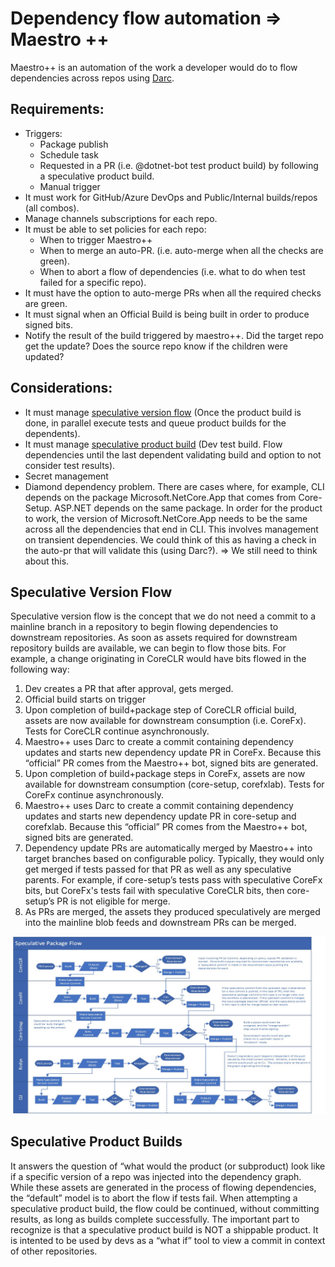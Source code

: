 # Dependency flow automation => Maestro ++

Maestro++ is an automation of the work a developer would do to flow dependencies across repos using [Darc](./Darc.md).

## Requirements:
- Triggers:
    - Package publish
    - Schedule task
    - Requested in a PR (i.e. @dotnet-bot test product build) by following a speculative product build.
    - Manual trigger
- It must work for GitHub/Azure DevOps and Public/Internal builds/repos (all combos).
- Manage channels subscriptions for each repo.
- It must be able to set policies for each repo:
    - When to trigger Maestro++
    - When to merge an auto-PR. (i.e. auto-merge when all the checks are green).
    - When to abort a flow of dependencies (i.e. what to do when test failed for a specific repo).
- It must have the option to auto-merge PRs when all the required checks are green.
- It must signal when an Official Build is being built in order to produce signed bits.
-	Notify the result of the build triggered by maestro++. Did the target repo get the update? Does the source repo know if the children were updated?

## Considerations:
- It must manage [speculative version flow](#Speculative-Version-Flow) (Once the product build is done, in parallel execute tests and queue product builds for the dependents).
- It must manage [speculative product build](#Speculative-Product-Build) (Dev test build. Flow dependencies until the last dependent validating build and option to not consider test results).
-	Secret management
- Diamond dependency problem. There are cases where, for example, CLI depends on the package Microsoft.NetCore.App that comes from Core-Setup. ASP.NET depends on the same package. In order for the product
to work, the version of Microsoft.NetCore.App needs to be the same across all the dependencies that end in CLI. This involves management on transient dependencies. We could think of this as having a check
in the auto-pr that will validate this (using Darc?). => We still need to think about this.

## Speculative Version Flow 
Speculative version flow is the concept that we do not need a commit to a mainline branch in a repository to begin flowing dependencies to downstream repositories.  As soon as assets required for downstream repository builds are available, we can begin to flow those bits. 
For example, a change originating in CoreCLR would have bits flowed in the following way: 
1. Dev creates a PR that after approval, gets merged. 
2. Official build starts on trigger 
3. Upon completion of build+package step of CoreCLR official build, assets are now available for downstream consumption (i.e. CoreFx).  Tests for CoreCLR continue asynchronously. 
4. Maestro++ uses Darc to create a commit containing dependency updates and starts new dependency update PR in CoreFx.  Because this “official” PR comes from the
 Maestro++ bot, signed bits are generated. 
5. Upon completion of build+package steps in CoreFx, assets are now available for downstream consumption (core-setup, corefxlab). Tests for CoreFx continue asynchronously. 
6. Maestro++ uses Darc to create a commit containing dependency updates and starts new dependency update PR in core-setup and corefxlab.  Because this “official” PR comes from the Maestro++ bot, signed bits are generated. 
7. Dependency update PRs are automatically merged by Maestro++ into target branches based on configurable policy. Typically, they would only get merged if tests passed for that PR as well as any speculative parents.  For example, if core-setup’s tests pass with speculative CoreFx bits, but CoreFx's tests fail with speculative CoreCLR bits, then core-setup’s PR is not eligible for merge.  
8. As PRs are merged, the assets they produced speculatively are merged into the mainline blob feeds and downstream PRs can be merged. 

![Diagram](versionFlow.jpg)

## Speculative Product Builds 
It answers the question of “what would the product (or subproduct) look like if a specific version of a repo was injected into the dependency graph. 
While these assets are generated in the process of flowing dependencies, the “default” model is to abort the flow if tests fail.  When attempting a speculative product build, the flow could be continued, without committing results, as long as builds complete successfully.
The important part to recognize is that a speculative product build is NOT a shippable product.  It is intented to be used by devs as a “what if” tool to view a commit in context of other repositories.
